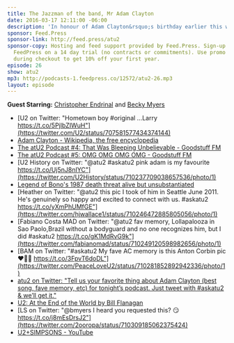 ```yaml
---
title: The Jazzman of the band, Mr Adam Clayton
date: 2016-03-17 12:11:00 -06:00
description: 'In honour of Adam Clayton&rsquo;s birthday earlier this week, we decided to devote the entire episode to the man who holds the band&rsquo;s rhythm in his hands - Mr. Adam Clayton.'
sponsor: Feed.Press
sponsor-link: http://feed.press/atu2
sponsor-copy: Hosting and feed support provided by Feed.Press. Sign-up today and try
  FeedPress on a 14 day trial (no contracts or commitments). Use promo code "atu2"
  during checkout to get 10% off your first year.
episode: 26
show: atu2
mp3: http://podcasts-1.feedpress.co/12572/atu2-26.mp3
layout: episode
---
```


**Guest Starring:**
[Christopher Endrinal](/people/christopher-endrinal) and  [Becky Myers](/people/becky-myers)


* [U2 on Twitter: "Hometown boy #original ...Larry https://t.co/5PjlbZIWuH"](https://twitter.com/U2/status/707581577434374144)
* [Adam Clayton - Wikipedia, the free encyclopedia](https://en.wikipedia.org/wiki/Adam_Clayton)
* [The atU2 Podcast #4: That Was Bleeping Unbelievable - Goodstuff FM](http://goodstuff.fm/atu2/4)
* [The atU2 Podcast #5: OMG OMG OMG OMG - Goodstuff FM](http://goodstuff.fm/atu2/5)
* [U2 History on Twitter: "@atu2 #askatu2 pink adam is my favourite https://t.co/Uj5nJ8nIYC"](https://twitter.com/U2History/status/710237709038657536/photo/1)
* [Legend of Bono's 1987 death threat alive but unsubstantiated](http://archive.azcentral.com/arizonarepublic/arizonaliving/articles/20100118mlkthreat0118.html)
* [Heather on Twitter: "@atu2 this pic I took of him in Seattle June 2011. He's genuinely so happy and excited to connect with us. #askatu2 https://t.co/yXmPhUMfGE"](https://twitter.com/hjwallace1/status/710246472885805056/photo/1)
* [Fabiano Costa MAD on Twitter: "@atu2 fav memory, Lollapalooza in Sao Paolo,Brazil without a bodyguard and no one recognizes him, but I did #askatu2 https://t.co/gK1MdRvG9k"](https://twitter.com/fabianomad/status/710249120598982656/photo/1)
* [BAM on Twitter: "#askatu2 My fave AC memory is this Anton Corbin pic❤️🤘🏻 https://t.co/3FpvT6doDL"](https://twitter.com/PeaceLoveU2/status/710281852892942336/photo/1)
* [atu2 on Twitter: "Tell us your favorite thing about Adam Clayton (best song, fave memory, etc) for tonight’s podcast. Just tweet with #askatu2 & we’ll get it."](https://twitter.com/atu2/status/710234003039629312)
* [U2: At the End of the World by Bill Flanagan](http://amzn.to/22nO4at)
* [LS on Twitter: "@bmyers I heard you requested this? 😏 https://t.co/j8mEsDrsJ2"](https://twitter.com/2ooropa/status/710309185062375424)
* [U2+SIMPSONS - YouTube](https://www.youtube.com/watch?v=CtNIf_vI-MY)

